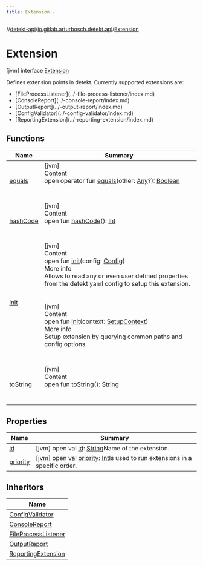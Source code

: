 ```yaml
---
title: Extension -
---
```

//[detekt-api](../../index.md)/[io.gitlab.arturbosch.detekt.api](../index.md)/[Extension](index.md)



# Extension  
 [jvm] interface [Extension](index.md)

Defines extension points in detekt. Currently supported extensions are:

<ul><li>[FileProcessListener](../-file-process-listener/index.md)</li><li>[ConsoleReport](../-console-report/index.md)</li><li>[OutputReport](../-output-report/index.md)</li><li>[ConfigValidator](../-config-validator/index.md)</li><li>[ReportingExtension](../-reporting-extension/index.md)</li></ul>   


## Functions  
  
|  Name|  Summary| 
|---|---|
| <a name="kotlin/Any/equals/#kotlin.Any?/PointingToDeclaration/"></a>[equals](../../io.gitlab.arturbosch.detekt.api.internal/-yaml-config/-companion/index.md#%5Bkotlin%2FAny%2Fequals%2F%23kotlin.Any%3F%2FPointingToDeclaration%2F%5D%2FFunctions%2F-931080397)| <a name="kotlin/Any/equals/#kotlin.Any?/PointingToDeclaration/"></a>[jvm]  <br>Content  <br>open operator fun [equals](../../io.gitlab.arturbosch.detekt.api.internal/-yaml-config/-companion/index.md#%5Bkotlin%2FAny%2Fequals%2F%23kotlin.Any%3F%2FPointingToDeclaration%2F%5D%2FFunctions%2F-931080397)(other: [Any](https://kotlinlang.org/api/latest/jvm/stdlib/kotlin/-any/index.html)?): [Boolean](https://kotlinlang.org/api/latest/jvm/stdlib/kotlin/-boolean/index.html)  <br><br><br>
| <a name="kotlin/Any/hashCode/#/PointingToDeclaration/"></a>[hashCode](../../io.gitlab.arturbosch.detekt.api.internal/-yaml-config/-companion/index.md#%5Bkotlin%2FAny%2FhashCode%2F%23%2FPointingToDeclaration%2F%5D%2FFunctions%2F-931080397)| <a name="kotlin/Any/hashCode/#/PointingToDeclaration/"></a>[jvm]  <br>Content  <br>open fun [hashCode](../../io.gitlab.arturbosch.detekt.api.internal/-yaml-config/-companion/index.md#%5Bkotlin%2FAny%2FhashCode%2F%23%2FPointingToDeclaration%2F%5D%2FFunctions%2F-931080397)(): [Int](https://kotlinlang.org/api/latest/jvm/stdlib/kotlin/-int/index.html)  <br><br><br>
| <a name="io.gitlab.arturbosch.detekt.api/Extension/init/#io.gitlab.arturbosch.detekt.api.Config/PointingToDeclaration/"></a>[init](init.md)| <a name="io.gitlab.arturbosch.detekt.api/Extension/init/#io.gitlab.arturbosch.detekt.api.Config/PointingToDeclaration/"></a>[jvm]  <br>Content  <br>open fun [init](init.md)(config: [Config](../-config/index.md))  <br>More info  <br>Allows to read any or even user defined properties from the detekt yaml config to setup this extension.  <br><br><br>[jvm]  <br>Content  <br>open fun [init](init.md)(context: [SetupContext](../-setup-context/index.md))  <br>More info  <br>Setup extension by querying common paths and config options.  <br><br><br>
| <a name="kotlin/Any/toString/#/PointingToDeclaration/"></a>[toString](../../io.gitlab.arturbosch.detekt.api.internal/-yaml-config/-companion/index.md#%5Bkotlin%2FAny%2FtoString%2F%23%2FPointingToDeclaration%2F%5D%2FFunctions%2F-931080397)| <a name="kotlin/Any/toString/#/PointingToDeclaration/"></a>[jvm]  <br>Content  <br>open fun [toString](../../io.gitlab.arturbosch.detekt.api.internal/-yaml-config/-companion/index.md#%5Bkotlin%2FAny%2FtoString%2F%23%2FPointingToDeclaration%2F%5D%2FFunctions%2F-931080397)(): [String](https://kotlinlang.org/api/latest/jvm/stdlib/kotlin/-string/index.html)  <br><br><br>


## Properties  
  
|  Name|  Summary| 
|---|---|
| <a name="io.gitlab.arturbosch.detekt.api/Extension/id/#/PointingToDeclaration/"></a>[id](id.md)| <a name="io.gitlab.arturbosch.detekt.api/Extension/id/#/PointingToDeclaration/"></a> [jvm] open val [id](id.md): [String](https://kotlinlang.org/api/latest/jvm/stdlib/kotlin/-string/index.html)Name of the extension.   <br>
| <a name="io.gitlab.arturbosch.detekt.api/Extension/priority/#/PointingToDeclaration/"></a>[priority](priority.md)| <a name="io.gitlab.arturbosch.detekt.api/Extension/priority/#/PointingToDeclaration/"></a> [jvm] open val [priority](priority.md): [Int](https://kotlinlang.org/api/latest/jvm/stdlib/kotlin/-int/index.html)Is used to run extensions in a specific order.   <br>


## Inheritors  
  
|  Name| 
|---|
| <a name="io.gitlab.arturbosch.detekt.api/ConfigValidator///PointingToDeclaration/"></a>[ConfigValidator](../-config-validator/index.md)
| <a name="io.gitlab.arturbosch.detekt.api/ConsoleReport///PointingToDeclaration/"></a>[ConsoleReport](../-console-report/index.md)
| <a name="io.gitlab.arturbosch.detekt.api/FileProcessListener///PointingToDeclaration/"></a>[FileProcessListener](../-file-process-listener/index.md)
| <a name="io.gitlab.arturbosch.detekt.api/OutputReport///PointingToDeclaration/"></a>[OutputReport](../-output-report/index.md)
| <a name="io.gitlab.arturbosch.detekt.api/ReportingExtension///PointingToDeclaration/"></a>[ReportingExtension](../-reporting-extension/index.md)

